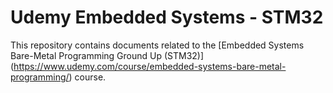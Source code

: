 # Udemy Embedded Systems - STM32
This repository contains documents related to the [Embedded Systems Bare-Metal Programming Ground Up (STM32)] (https://www.udemy.com/course/embedded-systems-bare-metal-programming/) course.
